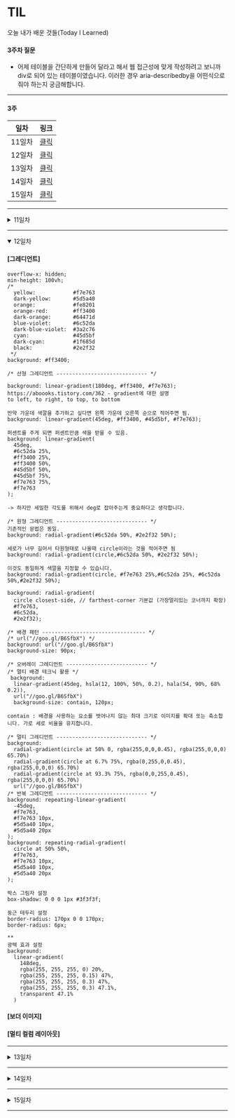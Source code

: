 # TIL
오늘 내가 배운 것들(Today I Learned)   

#### 3주차 질문
- 어제 테이블을 간단하게 만들어 달라고 해서 웹 접근성에 맞게 작성하려고 보니까 div로 되어 있는 테이블이였습니다. 이러한 경우 aria-describedby을 어떤식으로 줘야 하는지 궁금해합니다.

--------------------------------------------------

#### 3주 

| 일차   | 링크                      |
| ---- | ----------------------- |
| 11일차 | <a href="#11day">클릭</a> |
| 12일차 | <a href="#12day">클릭</a> |
| 13일차 | <a href="#13day">클릭</a> |
| 14일차 | <a href="#14day">클릭</a> |
| 15일차 | <a href="#15day">클릭</a> |

---------------------------------------------------
<details id="11day">
  <summary>11일차</summary>

  #### [2D 트랜스폼]   
  뷰포트의 너비값과 높이값 (vh, vx)
  ```
  height {
    height: 100vh; -> 사용자가 보는 화면 vh
  }
  ```

  2D 트랜스폼 
  ```
  // 회전 
  rotateX()
  rotateY()
  rotate(x, y)

  // 크기 
  scaleX()
  scaleY()
  scale(x, y)
  
  // 이동
  translateX()
  translateY()
  translate(x, y)

  // 비틈
  skewX()
  skewY()
  ```

  예제
  ```
  .handline {
    position: absolute;
    top: 100px;
    left: 50%;
    margin-left: -156px;
    transform: rotate(0deg); /* degree각도, 라디안: radian */
    transform: rotate(0.5turn); /* 반바퀴 회전 */
  }

  .sonic-adventure {
    position: relative;
    background: #ffff00;
    height: inherit;     -- 부모 요소로 부터 높이 상속 
  }

  .headline {
    position: absolute;
    top: 100px;
    left: 50%;
    margin-left: -156px;
  }

  .sonic {
    position: absolute;
    bottom: 120px;
    left: 50%;
    margin-left: -136.5px;
    transform-origin: 0% 0%; -- 중심충 교체
    transform: scale(1.2) translateX(-40px) translateY(-140px) rotate(10deg)

  }

  .desc {
    position: absolute;
    top: 480px;
    transform: rotate(-80deg) translate(180px, 90px);
    width: 280px;
    text-align: right;
    color: #005baa;
  }
  ```


  #### [트랜지션]  
  
  CSS 트랜지션(Transition): IE 10+
  ```
  transition-property       트랜지션 속성
  transtion-duration        트랜지션 시간
  transtion-timing-function 트랜지션 타이밍 함수
  transtion-delay           트랜지션 지연시간
  transition                트랜지션 속기형
  ```

  ```
  .headline {
    position: absolute;
    top: 40px;
    left: 50%;
    margin-left: -156px;
    transition-property: top, transform;
    transition-duration: 0.45s, 0.8s;
    /* transition-timing-function: lineor */
     transition-timing-function: cubic-bezier(0.895, 0.030, 0.685, 0.220); /* easeInQuart */
    transition-delay: 0.4s, 0.4s;
  }

  .sonic-adventure:hover .headline {
    /* 종료상태 (final state) */
    top: 100px;
    transform: rotate(10deg);
  }
  ```

  easeInOutCubic을 사용하기 위해서는 Compass Ceaser 플러그인을 사용해야합니다.
  https://matthewlein.com/tools/ceaser
  해당 transtion 속도를 보여주는 사이트
  easings.net

  외우기에는 힘들기 때문에 가져다가 사용해야 됩니다.
  
  ```
  사용할 수 있는 타임함수들은 line, ease, ease-in, ease-out, ease-in-out가 있습니다.
  이것 이외의 속성은 큐빅베이저라는 속성을 써야합니다. 시저라는 홈페이지에서 사용.
  ```

  ```
  transition 사용법
  transition: top 0.4 ease, transform 0.6s ease-in-out 0.4s;
  
  모든 것의 애니메이션을 줄때
  transition: all 0.4s ease-out 0.32s;
  ```
  이야 이쁘다;
  https://codepen.io/yamoo9/full/qoOGdg

  #### [애니메이션]    

  애니메이션(Animation)
  ```
  animation-name            애니메이션 이름
  animation-duration        애니메이션 시간
  animation-timing-function 애니메이션 타이밍 함수
  animation-delay           애니메이션 지연시간
  animation-direction       애니메이션 종료 후, 진행 (순/역) 방향
  animation-iteration-count 애니메이션 반복 횟수 (infinite: 무한반복)
  animation-play-state      애니메이션 재생 / 일시정지 설정
  animation-fill-mode       애니메이션 시작 전/종료 후 키프레임 설정 (forwards: 유지)
  animation                 애니메이션 속기형

  .sonic {
    position: absolute;
    bottom: 10px;
    left: 10px;
    width: 100px;
    height: auto;
    animation-name: sonic-running;
    animation-duration: 1s;
    animation-timing-function: linear;
    animation-iteration-count: 2; -- 무한 반복 infinite
    animation-direction: alternate;
    animation-fill-mode: forwords -- backwards
    animation-delay: 400ms;
  }

  .sonic {
    position: absolute;
    bottom: 10px;
    left: 10px;
    width: 100px;
    height: auto;
    animation: 
      0.5s
      ease-in
      forwards
      0.2s;
  }


  .sonic-adventure:active .sonic {
    animation-play-state: paused;
  }

  .sonic.is-run  { animation-name: sonic-running }
  .sonic.is-jump { animation-name: sonic-jump }


  /* 애니메이션 정의 */
  @keyframes sonic-running {
    to {
      transform: translateX(740px);
    }
  }

  @keyframes sonic-jump {
    50% {
      transform: translateY(-140px);
    }
    100% {
      transform: translateY(0);
    }
  }
  ```
  애니메이션 사용법
  https://developer.mozilla.org/ko/docs/Web/CSS/animation


  #### [3D 트랜스폼]   

  ```
  CSS 3D 트랜스폼(Transforms)
  
  <트랜스폼을 적용할 요소에 적용 하는 속성>
 
  transform-origin
  backface-visibility
 
  회전 시키는 부분
  rotateX()
  rotateY()
  rotateZ()
  rotate3d()
  
  위치이동
  translateX()
  translateY()
  translateZ()
  translate3d()
 
  확대
  scaleX()
  scaleY()
  scaleZ()
  scale3d()
 
  비틀기
  skewX()
  skewY()
  skew()

  perspective 원근
  
  <자식 요소를 3D 처리할 부모 요소에 설정>
 
  perspective
  perspective-origin
  transform-style: preserve-3d (요소의 자식이 3D 공간에 배치)
 
  ```
  3D 트랜스폼 같은 경우 어려워서 여러번 공부를 해야할 것같다.
  https://webclub.tistory.com/622

</details>

---------------------------------------------------

<details open id="12day">
  <summary>12일차</summary>

  #### [그레디언트] 

  ```
  overflow-x: hidden;
  min-height: 100vh;
  /*
    yellow:            #f7e763
    dark-yellow:       #5d5a40
    orange:            #fe8201
    orange-red:        #ff3400
    dark-orange:       #64471d
    blue-violet:       #6c52da
    dark-blue-violet:  #3a2c76
    cyan:              #45d5bf
    dark-cyan:         #1f685d
    black:             #2e2f32
   */
  background: #ff3400;
  
  /* 선형 그레디언트 ----------------------------- */
  
  background: linear-gradient(180deg, #ff3400, #f7e763);
  https://aboooks.tistory.com/362 - gradient에 대한 설명
  to left, to right, to top, to bottom

  만약 가운데 색깔을 추가하고 싶다면 왼쪽 가운데 오른쪽 순으로 적어주면 됨.
  background: linear-gradient(45deg, #ff3400, #45d5bf, #f7e763);

  퍼센트를 주게 되면 퍼센트만큼 색을 받을 수 있음.
  background: linear-gradient(
    45deg, 
    #6c52da 25%,
    #ff3400 25%, 
    #ff3400 50%, 
    #45d5bf 50%,
    #45d5bf 75%,
    #f7e763 75%,
    #f7e763
  );

  -> 하지만 세밀한 각도를 위해서 deg로 잡아주는게 중요하다고 생각합니다.

  /* 원형 그레디언트 ----------------------------- */
  기존적인 문법은 동일.
  background: radial-gradient(#6c52da 50%, #2e2f32 50%);

  세로가 너무 길어서 타원형태로 나올때 circle이라는 것을 적어주면 됨
  background: radial-gradient(circle,#6c52da 50%, #2e2f32 50%);

  이것도 동일하게 색깔을 지정할 수 있습니다.
  background: radial-gradient(circle, #f7e763 25%,#6c52da 25%, #6c52da 50%,#2e2f32 50%);

  background: radial-gradient(
    circle closest-side, // farthest-corner 기본값 (가장멀리있는 코너까지 확장)
    #f7e763,
    #6c52da,
    #2e2f32);

  /* 배경 패턴 --------------------------------- */
  /* url("//goo.gl/B6SfbX") */
  background: url("//goo.gl/B6SfbX")
  background-size: 90px;

  /* 오버레이 그레디언트 -------------------------- */
  /* 멀티 배경 테크닉 활용 */
   background: 
    linear-gradient(45deg, hsla(12, 100%, 50%, 0.2), hala(54, 90%, 68% 0.2)),
    url("//goo.gl/B6SfbX")
    background-size: contain, 120px;

  contain : 배경을 사용하는 요소를 벗어나지 않는 최대 크기로 이미지를 확대 또는 축소합니다. 가로 세로 비율을 유지합니다.

  /* 멀티 그레디언트 ----------------------------- */
  background:
    radial-gradient(circle at 50% 0, rgba(255,0,0,0.45), rgba(255,0,0,0) 65.70%)
    radial-gradient(circle at 6.7% 75%, rgba(0,255,0,0.45), rgba(255,0,0,0) 65.70%)
    radial-gradient(circle at 93.3% 75%, rgba(0,0,255,0.45), rgba(255,0,0,0) 65.70%)
    url("//goo.gl/B6SfbX")
  /* 반복 그레디언트 ----------------------------- */
  background: repeating-linear-gradient(
    -45deg,
    #f7e763,
    #f7e763 10px,
    #5d5a40 10px,
    #5d5a40 20px
  );
  background: repeating-radial-gradient(
    circle at 50% 50%,
    #f7e763,
    #f7e763 10px,
    #5d5a40 10px,
    #5d5a40 20px
  );

  박스 그림자 설정
  box-shadow: 0 0 0 1px #3f3f3f;

  둥근 테두리 설정
  border-radius: 170px 0 0 170px;
  border-radius: 6px;

  **
  광택 효과 설정
  background:
    linear-gradient(
      148deg,
      rgba(255, 255, 255, 0) 20%,
      rgba(255, 255, 255, 0.15) 47%,
      rgba(255, 255, 255, 0.3) 47%,
      rgba(255, 255, 255, 0.3) 47.1%,
      transparent 47.1%
    )
  ```  

  #### [보더 이미지]  

  #### [멀티 컬럼 레이아웃]    

</details>

---------------------------------------------------

<details id="13day">
  <summary>13일차</summary>

  #### [플렉시블 레이아웃 Lecture1]   

  #### [플렉시블 레이아웃 Lecture2]  

  #### [플렉시블 레이아웃 Lecture3]  

</details>

---------------------------------------------------

<details id="14day">
  <summary>14일차</summary>

  #### [그리드 레이아웃 Lecture1]   

  #### [그리드 레이아웃 Lecture2] 

  #### [그리드 레이아웃 Lecture3] 

  #### [그리드 레이아웃 Lecture4] 

</details>

---------------------------------------------------

<details id="15day">
  <summary>15일차</summary>

  #### [그리드 레이아웃 Lecture5] 

  #### [그리드 레이아웃 Lecture6] 

  #### [그리드 레이아웃 Lecture7] 

  #### [그리드 레이아웃 Lecture8] 

</details>

---------------------------------------------------